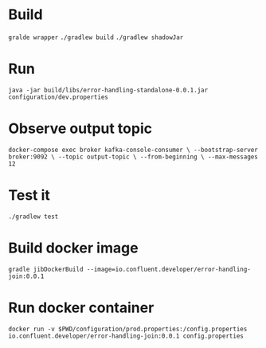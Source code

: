 # Build 
`gralde wrapper`
`./gradlew build`
`./gradlew shadowJar`

# Run 
`java -jar build/libs/error-handling-standalone-0.0.1.jar configuration/dev.properties`

# Observe output topic
`docker-compose exec broker kafka-console-consumer \
--bootstrap-server broker:9092 \
--topic output-topic \
--from-beginning \
--max-messages 12
`

# Test it 
`./gradlew test`

# Build docker image
`gradle jibDockerBuild --image=io.confluent.developer/error-handling-join:0.0.1`

# Run docker container 
`docker run -v $PWD/configuration/prod.properties:/config.properties io.confluent.developer/error-handling-join:0.0.1 config.properties`